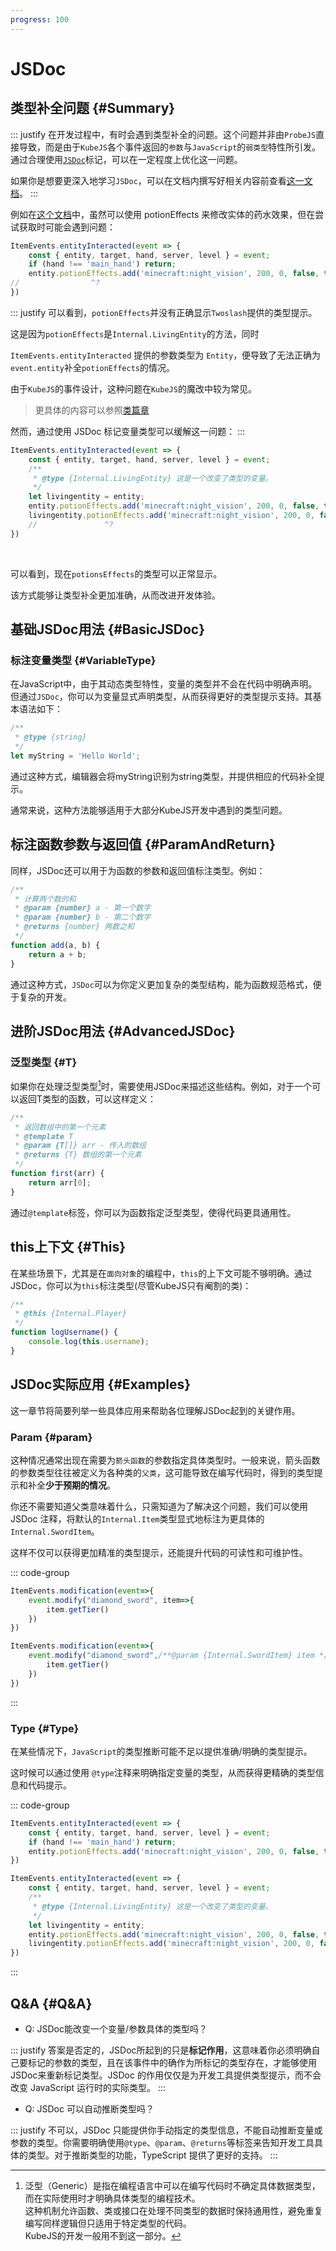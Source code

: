 ```yaml
---
progress: 100
---
```

# JSDoc
## 类型补全问题 {#Summary}
::: justify
在开发过程中，有时会遇到类型补全的问题。这个问题并非由`ProbeJS`直接导致，而是由于`KubeJS`各个事件返回的`参数`与`JavaScript`的`弱类型`特性所引发。通过合理使用[`JSDoc`](https://jsdoc.app/)标记，可以在一定程度上优化这一问题。

如果你是想要更深入地学习`JSDoc`，可以在文档内撰写好相关内容前查看[这一文档](https://jsdoc.app/)。
:::

例如在[这个文档](../../Entity/PotionEffects.md)中，虽然可以使用 potionEffects 来修改实体的药水效果，但在尝试获取时可能会遇到问题：

```js twoslash
ItemEvents.entityInteracted(event => {
    const { entity, target, hand, server, level } = event;
    if (hand !== 'main_hand') return;
    entity.potionEffects.add('minecraft:night_vision', 200, 0, false, true);
//                ^?
})
```

::: justify
可以看到，`potionEffects`并没有正确显示`Twoslash`提供的类型提示。

这是因为`potionEffects`是`Internal.LivingEntity`的方法，同时

 `ItemEvents.entityInteracted` 提供的参数类型为 `Entity`，便导致了无法正确为`event.entity`补全`potionEffects`的情况。
 
 由于`KubeJS`的事件设计，这种问题在`KubeJS`的魔改中较为常见。

> 更具体的内容可以参照[类篇章](../../../Upgrade/GlobalScope/Classes/Catalogue)

然而，通过使用 JSDoc 标记变量类型可以缓解这一问题：
:::

```js twoslash
ItemEvents.entityInteracted(event => {
    const { entity, target, hand, server, level } = event;
    /**
     * @type {Internal.LivingEntity} 这是一个改变了类型的变量。
     */
    let livingentity = entity;
    entity.potionEffects.add('minecraft:night_vision', 200, 0, false, true);
    livingentity.potionEffects.add('minecraft:night_vision', 200, 0, false, true);
    //               ^?
})
```
<br>

可以看到，现在`potionsEffects`的类型可以正常显示。

该方式能够让类型补全更加准确，从而改进开发体验。

## 基础JSDoc用法 {#BasicJSDoc}

### 标注变量类型 {#VariableType}

在JavaScript中，由于其动态类型特性，变量的类型并不会在代码中明确声明。但通过`JSDoc`，你可以为变量显式声明类型，从而获得更好的类型提示支持。其基本语法如下：

```js twoslash
/**
 * @type {string}
 */
let myString = 'Hello World';
```

通过这种方式，编辑器会将myString识别为string类型，并提供相应的代码补全提示。

通常来说，这种方法能够适用于大部分KubeJS开发中遇到的类型问题。

## 标注函数参数与返回值 {#ParamAndReturn}

同样，JSDoc还可以用于为函数的参数和返回值标注类型。例如：

```js twoslash
/**
 * 计算两个数的和
 * @param {number} a - 第一个数字
 * @param {number} b - 第二个数字
 * @returns {number} 两数之和
 */
function add(a, b) {
    return a + b;
}
```

通过这种方式，`JSDoc`可以为你定义更加复杂的类型结构，能为函数规范格式，便于复杂的开发。

## 进阶JSDoc用法 {#AdvancedJSDoc}

### 泛型类型 {#T}

如果你在处理泛型类型[^T]时，需要使用JSDoc来描述这些结构。例如，对于一个可以返回T类型的函数，可以这样定义：


```js twoslash
/**
 * 返回数组中的第一个元素
 * @template T
 * @param {T[]} arr - 传入的数组
 * @returns {T} 数组的第一个元素
 */
function first(arr) {
    return arr[0];
}
```

通过`@template`标签，你可以为函数指定泛型类型，使得代码更具通用性。

## this上下文 {#This}

在某些场景下，尤其是在`面向对象`的编程中，`this`的上下文可能不够明确。通过JSDoc，你可以为`this`标注类型(尽管KubeJS只有阉割的类)：

```js twoslash
/**
 * @this {Internal.Player}
 */
function logUsername() {
    console.log(this.username);
}
```

[^T]: 泛型（Generic）是指在编程语言中可以在编写代码时不确定具体数据类型，而在实际使用时才明确具体类型的编程技术。<br>这种机制允许函数、类或接口在处理不同类型的数据时保持通用性，避免重复编写同样逻辑但只适用于特定类型的代码。<br>KubeJS的开发一般用不到这一部分。

## JSDoc实际应用 {#Examples}

这一章节将简要列举一些具体应用来帮助各位理解JSDoc起到的关键作用。

### Param {#param}

这种情况通常出现在需要为`箭头函数`的参数指定具体类型时。一般来说，箭头函数的参数类型往往被定义为各种类的`父类`，这可能导致在编写代码时，得到的类型提示和补全**少于预期的情况**。

你还不需要知道父类意味着什么，只需知道为了解决这个问题，我们可以使用 JSDoc 注释，将默认的`Internal.Item`类型显式地标注为更具体的`Internal.SwordItem`。

这样不仅可以获得更加精准的类型提示，还能提升代码的可读性和可维护性。

::: code-group
```js [kubejs] twoslash
ItemEvents.modification(event=>{
    event.modify("diamond_sword", item=>{
        item.getTier()
    })
})
```
```js [kubejs] twoslash
ItemEvents.modification(event=>{
    event.modify("diamond_sword",/**@param {Internal.SwordItem} item */ item=>{
        item.getTier()
    })
})
```
:::

### Type {#Type}

在某些情况下，`JavaScript`的类型推断可能不足以提供准确/明确的类型提示。

这时候可以通过使用 `@type`注释来明确指定变量的类型，从而获得更精确的类型信息和代码提示。

::: code-group
```js [kubejs] twoslash
ItemEvents.entityInteracted(event => {
    const { entity, target, hand, server, level } = event;
    if (hand !== 'main_hand') return;
    entity.potionEffects.add('minecraft:night_vision', 200, 0, false, true);
})
```
```js [kubejs] twoslash
ItemEvents.entityInteracted(event => {
    const { entity, target, hand, server, level } = event;
    /**
     * @type {Internal.LivingEntity} 这是一个改变了类型的变量。
     */
    let livingentity = entity;
    entity.potionEffects.add('minecraft:night_vision', 200, 0, false, true);
    livingentity.potionEffects.add('minecraft:night_vision', 200, 0, false, true);
})
```
:::

## Q&A {#Q&A}

- Q: JSDoc能改变一个变量/参数具体的类型吗？

::: justify
答案是否定的，JSDoc所起到的只是**标记作用**，这意味着你必须明确自己要标记的参数的类型，且在该事件中的确作为所标记的类型存在，才能够使用JSDoc来重新标记类型。JSDoc 的作用仅仅是为开发工具提供类型提示，而不会改变 JavaScript 运行时的实际类型。
:::

- Q: JSDoc 可以自动推断类型吗？

::: justify
不可以，JSDoc 只能提供你手动指定的类型信息，不能自动推断变量或参数的类型。你需要明确使用`@type`、`@param`、`@returns`等标签来告知开发工具具体的类型。对于推断类型的功能，TypeScript 提供了更好的支持。
:::